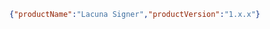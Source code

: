 ﻿<!-- TODO: get real output -->

```json
{"productName":"Lacuna Signer","productVersion":"1.x.x"}
```
